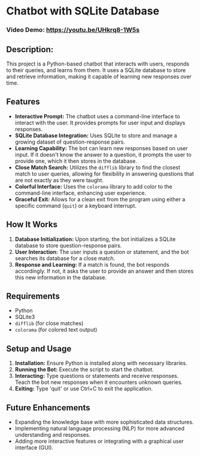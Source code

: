 # Chatbot with SQLite Database

### Video Demo: https://youtu.be/UHkrq8-1W5s

## Description:
This project is a Python-based chatbot that interacts with users, responds to their queries, and learns from them. It uses a SQLite database to store and retrieve information, making it capable of learning new responses over time.

## Features

- **Interactive Prompt:** The chatbot uses a command-line interface to interact with the user. It provides prompts for user input and displays responses.
- **SQLite Database Integration:** Uses SQLite to store and manage a growing dataset of question-response pairs.
- **Learning Capability:** The bot can learn new responses based on user input. If it doesn't know the answer to a question, it prompts the user to provide one, which it then stores in the database.
- **Close Match Search:** Utilizes the `difflib` library to find the closest match to user queries, allowing for flexibility in answering questions that are not exactly as they were taught.
- **Colorful Interface:** Uses the `colorama` library to add color to the command-line interface, enhancing user experience.
- **Graceful Exit:** Allows for a clean exit from the program using either a specific command (`quit`) or a keyboard interrupt.

## How It Works

1. **Database Initialization:** Upon starting, the bot initializes a SQLite database to store question-response pairs.
2. **User Interaction:** The user inputs a question or statement, and the bot searches its database for a close match.
3. **Response and Learning:** If a match is found, the bot responds accordingly. If not, it asks the user to provide an answer and then stores this new information in the database.

## Requirements

- Python
- SQLite3
- `difflib` (for close matches)
- `colorama` (for colored text output)

## Setup and Usage

1. **Installation:** Ensure Python is installed along with necessary libraries.
2. **Running the Bot:** Execute the script to start the chatbot.
3. **Interacting:** Type questions or statements and receive responses. Teach the bot new responses when it encounters unknown queries.
4. **Exiting:** Type 'quit' or use Ctrl+C to exit the application.

## Future Enhancements

- Expanding the knowledge base with more sophisticated data structures.
- Implementing natural language processing (NLP) for more advanced understanding and responses.
- Adding more interactive features or integrating with a graphical user interface (GUI).
